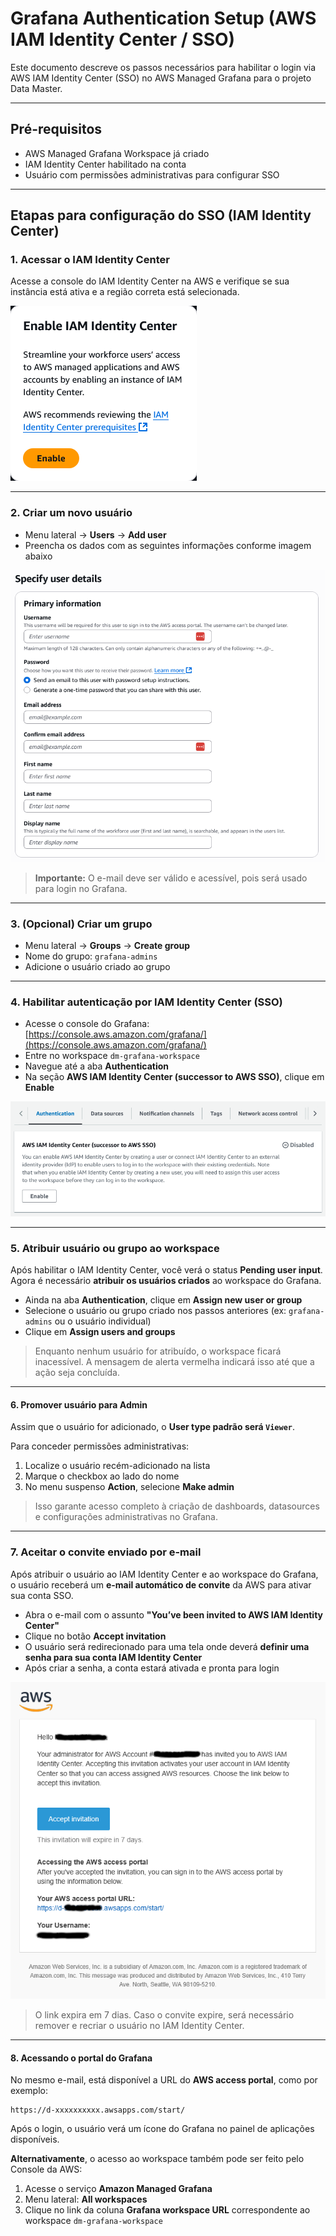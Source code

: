 # Grafana Authentication Setup (AWS IAM Identity Center / SSO)

Este documento descreve os passos necessários para habilitar o login via AWS IAM Identity Center (SSO) no AWS Managed Grafana para o projeto Data Master.

---

## Pré-requisitos

- AWS Managed Grafana Workspace já criado
- IAM Identity Center habilitado na conta 
- Usuário com permissões administrativas para configurar SSO

---

## Etapas para configuração do SSO (IAM Identity Center)

### 1. Acessar o IAM Identity Center

Acesse a console do IAM Identity Center na AWS e verifique se sua instância está ativa e a região correta está selecionada.

![grafana-auth-01.png](../assets/grafana-auth-01.png)

---

### 2. Criar um novo usuário

- Menu lateral → **Users** → **Add user**
- Preencha os dados com as seguintes informações conforme imagem abaixo

![grafana-auth-02.png](../assets/grafana-auth-02.png)

> **Importante:** O e-mail deve ser válido e acessível, pois será usado para login no Grafana.

---

### 3. (Opcional) Criar um grupo

- Menu lateral → **Groups** → **Create group**
- Nome do grupo: `grafana-admins`
- Adicione o usuário criado ao grupo

---

### 4. Habilitar autenticação por IAM Identity Center (SSO)

* Acesse o console do Grafana: [https://console.aws.amazon.com/grafana/](https://console.aws.amazon.com/grafana/)
* Entre no workspace `dm-grafana-workspace`
* Navegue até a aba **Authentication**
* Na seção **AWS IAM Identity Center (successor to AWS SSO)**, clique em **Enable**

![Habilitar IAM Identity Center](../assets/grafana-auth-04.png)

---

### 5. Atribuir usuário ou grupo ao workspace

Após habilitar o IAM Identity Center, você verá o status **Pending user input**. Agora é necessário **atribuir os usuários criados** ao workspace do Grafana.

* Ainda na aba **Authentication**, clique em **Assign new user or group**
* Selecione o usuário ou grupo criado nos passos anteriores (ex: `grafana-admins` ou o usuário individual)
* Clique em **Assign users and groups**

> Enquanto nenhum usuário for atribuído, o workspace ficará inacessível. A mensagem de alerta vermelha indicará isso até que a ação seja concluída.

---

#### 6. Promover usuário para Admin

Assim que o usuário for adicionado, o **User type padrão será `Viewer`**.

Para conceder permissões administrativas:

1. Localize o usuário recém-adicionado na lista
2. Marque o checkbox ao lado do nome
3. No menu suspenso **Action**, selecione **Make admin**

> Isso garante acesso completo à criação de dashboards, datasources e configurações administrativas no Grafana.

---

### 7. Aceitar o convite enviado por e-mail

Após atribuir o usuário ao IAM Identity Center e ao workspace do Grafana, o usuário receberá um **e-mail automático de convite** da AWS para ativar sua conta SSO.

* Abra o e-mail com o assunto **"You’ve been invited to AWS IAM Identity Center"**
* Clique no botão **Accept invitation**
* O usuário será redirecionado para uma tela onde deverá **definir uma senha para sua conta IAM Identity Center**
* Após criar a senha, a conta estará ativada e pronta para login

![E-mail de convite para IAM Identity Center](../assets/grafana-auth-07.png)

> O link expira em 7 dias. Caso o convite expire, será necessário remover e recriar o usuário no IAM Identity Center.

---

#### 8. Acessando o portal do Grafana

No mesmo e-mail, está disponível a URL do **AWS access portal**, como por exemplo:

```
https://d-xxxxxxxxxx.awsapps.com/start/
```

Após o login, o usuário verá um ícone do Grafana no painel de aplicações disponíveis.

**Alternativamente**, o acesso ao workspace também pode ser feito pelo Console da AWS:

1. Acesse o serviço **Amazon Managed Grafana**
2. Menu lateral: **All workspaces**
3. Clique no link da coluna **Grafana workspace URL** correspondente ao workspace `dm-grafana-workspace`
